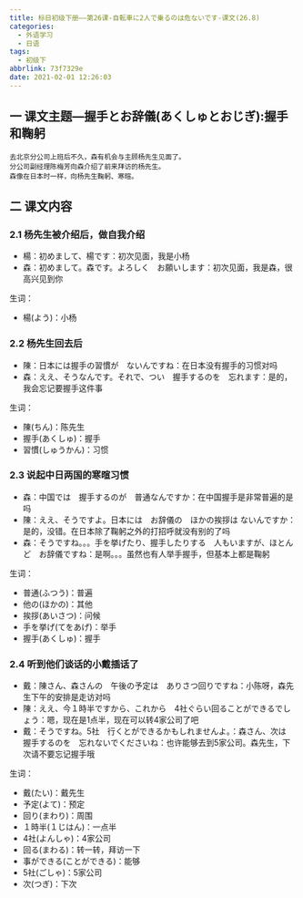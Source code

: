 ```yaml
---
title: 标日初级下册——第26课-自転車に2人で乗るのは危ないです-课文(26.8)
categories:
  - 外语学习
  - 日语
tags:
  - 初级下
abbrlink: 73f7329e
date: 2021-02-01 12:26:03
---
```

## 一 课文主题—握手とお辞儀(あくしゅとおじぎ):握手和鞠躬

```
去北京分公司上班后不久，森有机会与主顾杨先生见面了。
分公司副经理陈梅芳向森介绍了前来拜访的杨先生。
森像在日本时一样，向杨先生鞠躬、寒暄。
```

<!--more-->

## 二 课文内容

### 2.1 杨先生被介绍后，做自我介绍

* 楊：初めまして、楊です：初次见面，我是小杨
* 森：初めまして。森です。よろしく　お願いします：初次见面，我是森，很高兴见到你

生词：

* 楊(よう)：小杨

### 2.2 杨先生回去后

* 陳：日本には握手の習慣が　ないんですね：在日本没有握手的习惯对吗
* 森：ええ、そうなんです。それで、つい　握手するのを　忘れます：是的，我会忘记要握手这件事

生词：

* 陳(ちん)：陈先生
* 握手(あくしゅ)：握手
* 習慣(しゅうかん)：习惯

### 2.3 说起中日两国的寒暄习惯

* 森：中国では　握手するのが　普通なんですか：在中国握手是非常普遍的是吗
* 陳：ええ、そうですよ。日本には　お辞儀の　ほかの挨拶は ないんですか：是的，没错。在日本除了鞠躬之外的打招呼就没有别的了吗
* 森：そうですね。。。手を挙げたり、握手したりする　人もいますが、ほとんど　お辞儀ですね：是啊。。。虽然也有人举手握手，但基本上都是鞠躬

生词：

* 普通(ふつう)：普遍
* 他の(ほかの)：其他
* 挨拶(あいさつ)：问候
* 手を挙げ(てをあげ)：举手
* 握手(あくしゅ)：握手

### 2.4 听到他们谈话的小戴插话了

* 戴：陳さん、森さんの　午後の予定は　ありさつ回りですね：小陈呀，森先生下午的安排是走访对吗
* 陳：ええ、今１時半ですから、これから　4社ぐらい回ることができるでしょう：嗯，现在是1点半，现在可以转4家公司了吧
* 戴：そうですね。5社　行くとができるかもしれませんよ。：森さん、次は　握手するのを　忘れないでくださいね：也许能够去到5家公司。森先生，下次请不要忘记握手哦

生词：

* 戴(たい)：戴先生
* 予定(よて)：预定
* 回り(まわり)：周围
* １時半(１じはん)：一点半
* 4社(よんしゃ)：4家公司
* 回る(まわる)：转一转，拜访一下
* 事ができる(ことができる)：能够
* 5社(ごしゃ)：5家公司
* 次(つぎ)：下次

